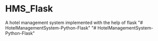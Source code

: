# HMS_Flask
A hotel management system implemented with the help of flask
"# HotelManagementSystem-Python-Flask" 
"# HotelManagementSystem-Python-Flask" 
